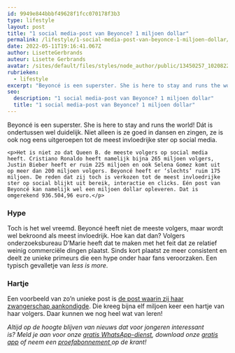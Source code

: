 ```yaml
---
id: 9949e844bbbf49628f1fcc070178f3b3
type: lifestyle
layout: post
title: "1 social media-post van Beyonce? 1 miljoen dollar"
permalink: /lifestyle/1-social-media-post-van-beyonce-1-miljoen-dollar/
date: 2022-05-11T19:16:41.067Z
author: LisetteGerbrands
auteur: Lisette Gerbrands
avatar: /sites/default/files/styles/node_author/public/13450257_10208224020345949_4749455365629855480_n.jpg?itok=bu9Jk8Bo
rubrieken:
  - lifestyle
excerpt: "Beyoncé is een superster. She is here to stay and runs the world! Dát is ondertussen wel duidelijk. Niet alleen is ze goed in dansen en zingen, ze is ook nog eens uitgeroepen tot de meest invloedrijke ster op social media.  "
seo:
  description: "1 social media-post van Beyonce? 1 miljoen dollar"
  title: "1 social media-post van Beyonce? 1 miljoen dollar"
---
```

Beyoncé is een superster. She is here to stay and runs the world! Dát is ondertussen wel duidelijk. Niet alleen is ze goed in dansen en zingen, ze is ook nog eens uitgeroepen tot de meest invloedrijke ster op social media.  

    <p>Het is niet zo dat Queen B. de meeste volgers op social media heeft. Cristiano Ronaldo heeft namelijk bijna 265 miljoen volgers, Justin Bieber heeft er ruim 225 miljoen en ook Selena Gomez komt uit op meer dan 200 miljoen volgers. Beyoncé heeft er ‘slechts’ ruim 175 miljoen. De reden dat zij toch is verkozen tot de meest invloedrijke ster op social blijkt uit bereik, interactie en clicks. Eén post van Beyoncé kan namelijk wel een miljoen dollar opleveren. Dat is omgerekend 936.504,96 euro.</p>
<h3><strong>Hype</strong></h3>
<p>Toch is het wel vreemd. Beyoncé heeft niet de meeste volgers, maar wordt wel bekroond als meest invloedrijk. Hoe kan dat dan? Volgers onderzoeksbureau D’Marie heeft dat te maken met het feit dat ze relatief weinig commerciële dingen plaatst. Sinds kort plaatst ze meer consistent en deelt ze unieke primeurs die een hype onder haar fans veroorzaken. Een typisch gevalletje van <em>less is more</em>.</p>
<h3>Hartje</h3>
<p>Een voorbeeld van zo’n unieke post is <a href="/lifestyle/buik-beyonc%C3%A9-breekt-wereldrecord" target="_blank">de post waarin zij haar zwangerschap aankondigde</a>. Die kreeg bijna elf miljoen keer een hartje van haar volgers. Daar kunnen we nog heel wat van leren!</p>
<p><em>Altijd op de hoogte blijven van nieuws dat voor jongeren interessant is? Meld je aan voor onze <a href="/whatsapp">gratis WhatsApp-dienst</a>, download onze <a href="/app">gratis app</a> of neem een <a href="https://abonneren.sevendays.nl/abonneren/abonnementen/ae/artikel">proefabonnement </a>op de krant!</em></p>  
